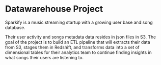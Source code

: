 # Datawarehouse Project
Sparkify is a music streaming startup with a growing user base and song database.

Their user activity and songs metadata data resides in json files in S3. The goal of the project is to build an ETL pipeline that will extracts their data from S3, stages them in Redshift, and transforms data into a set of dimensional tables for their analytics team to continue finding insights in what songs their users are listening to.
